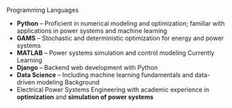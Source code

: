 Programming Languages
- **Python** – Proficient in numerical modeling and optimization; familiar with applications in power systems and machine learning
- **GAMS** – Stochastic and deterministic optimization for energy and power systems
- **MATLAB** – Power systems simulation and control modeling
Currently Learning
- **Django** – Backend web development with Python
- **Data Science** – Including machine learning fundamentals and data-driven modeling
Background
- Electrical Power Systems Engineering with academic experience in **optimization** and **simulation of power systems**
